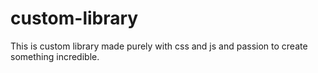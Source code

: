 # custom-library
This is custom library made purely with css and js and passion to create something incredible.

